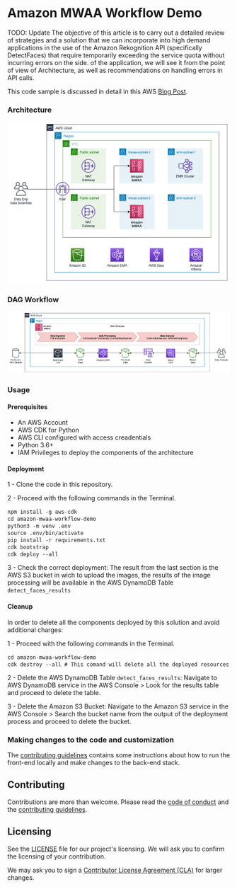 # Amazon MWAA Workflow Demo

TODO: Update
The objective of this article is to carry out a detailed review of strategies and a solution that we can incorporate into high demand applications in the use of the Amazon Rekognition API (specifically DetectFaces) that require temporarily exceeding the service quota without incurring errors on the side. of the application, we will see it from the point of view of Architecture, as well as recommendations on handling errors in API calls.

This code sample is discussed in detail in this AWS [Blog Post](https://aws.amazon.com/es/blogs/aws-spanish/escalando-aplicaciones-de-reconocimiento-de-imagenes-con-amazon-rekognition/).

### Architecture

![Architecture Diagram](docs/diagram_arch.png)


### DAG Workflow

![DAG Workflow](docs/dag_workflow.png)

### Usage

#### Prerequisites

- An AWS Account 
- AWS CDK for Python
- AWS CLI configured with access creadentials
- Python 3.6+
- IAM Privileges to deploy the components of the architecture

#### Deployment

1 - Clone the code in this repository. 

2 - Proceed with the following commands in the Terminal. 

```
npm install -g aws-cdk
cd amazon-mwaa-workflow-demo
python3 -m venv .env
source .env/bin/activate
pip install -r requirements.txt
cdk bootstrap
cdk deploy --all
```

3 - Check the correct deployment: The result from the last section is the AWS S3 bucket in wich to upload the images, the results of the image processing will be available in the AWS DynamoDB Table ```detect_faces_results```

#### Cleanup

In order to delete all the components deployed by this solution and avoid additional charges:

1 - Proceed with the following commands in the Terminal.

```
cd amazon-mwaa-workflow-demo
cdk destroy --all # This comand will delete all the deployed resources
```

2 - Delete the AWS DynamoDB Table ```detect_faces_results```: Navigate to AWS DynamoDB service in the AWS Console > Look for the results table and proceed to delete the table.

3 - Delete the Amazon S3 Bucket: Navigate to the Amazon S3 service in the AWS Console > Search the bucket name from the output of the deployment process and proceed to delete the bucket.

### Making changes to the code and customization

The [contributing guidelines](CONTRIBUTING.md) contains some instructions about how to run the front-end locally and make changes to the back-end stack.

## Contributing

Contributions are more than welcome. Please read the [code of conduct](CODE_OF_CONDUCT.md) and the [contributing guidelines](CONTRIBUTING.md).

## Licensing

See the [LICENSE](LICENSE) file for our project's licensing. We will ask you to confirm the licensing of your contribution.

We may ask you to sign a [Contributor License Agreement (CLA)](http://en.wikipedia.org/wiki/Contributor_License_Agreement) for larger changes.

